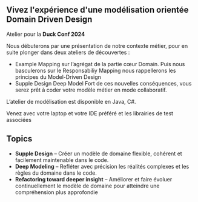 ## Vivez l'expérience d'une modélisation orientée Domain Driven Design

Atelier pour la **Duck Conf 2024**

Nous débuterons par une présentation de notre contexte métier, pour en suite plonger dans deux ateliers de découvertes :

- Example Mapping sur l’agrégat de la partie cœur Domain. Puis nous basculerons sur le Responsabiliy Mapping nous rappellerons les principes du Model-Driven Design
- Supple Design Deep Model Fort de ces nouvelles conséquences, vous serez prêt à coder votre modèle métier en mode collaboratif.

L’atelier de modélisation est disponible en Java, C#.

Venez avec votre laptop et votre IDE préféré et les librairies de test associées

## Topics

* **Supple Design** – Créer un modèle de domaine flexible, cohérent et facilement maintenable dans le code.
* **Deep Modeling** – Refléter avec précision les réalités complexes et les règles du domaine dans le code.
* **Refactoring toward deeper insight** – Améliorer et faire évoluer continuellement le modèle de domaine pour atteindre une compréhension plus approfondie
